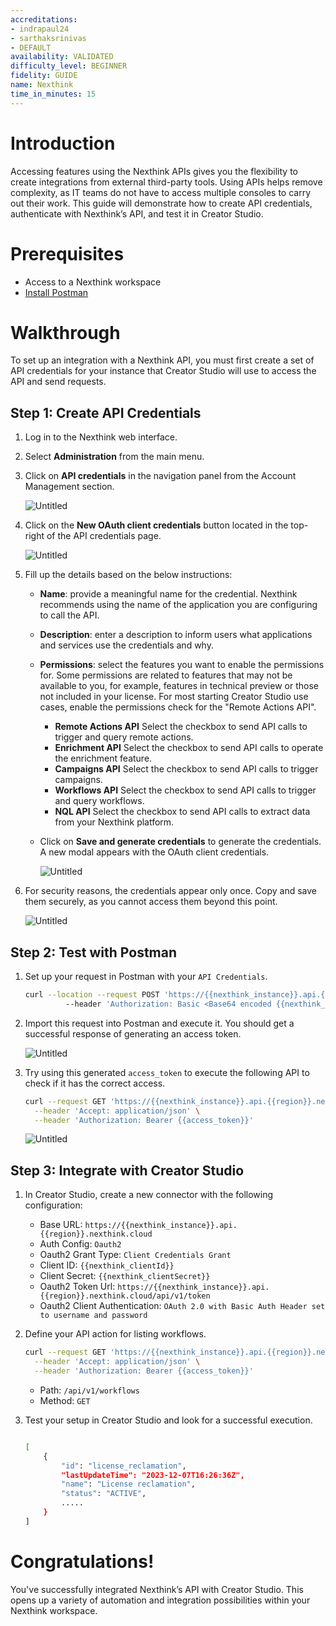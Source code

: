 ```yaml
---
accreditations:
- indrapaul24
- sarthaksrinivas
- DEFAULT
availability: VALIDATED
difficulty_level: BEGINNER
fidelity: GUIDE
name: Nexthink
time_in_minutes: 15
---
```


# **Introduction**

Accessing features using the Nexthink APIs gives you the flexibility to create integrations from external third-party tools. Using APIs helps remove complexity, as IT teams do not have to access multiple consoles to carry out their work. This guide will demonstrate how to create API credentials, authenticate with Nexthink’s API, and test it in Creator Studio.

# **Prerequisites**

- Access to a Nexthink workspace
- [Install Postman](https://www.postman.com/downloads/)

# Walkthrough

To set up an integration with a Nexthink API, you must first create a set of API credentials for your instance that Creator Studio will use to access the API and send requests.

## **Step 1: Create API Credentials**

1. Log in to the Nexthink web interface.
2. Select **Administration** from the main menu.
3. Click on **API credentials** in the navigation panel from the Account Management section.
    
    ![Untitled](Authentication%20Tutorial%20Nexthink%20f0799a5634704e0587dead9284041f00/Untitled.png)
    
4. Click on the **New OAuth client credentials** button located in the top-right of the API credentials page.
    
    ![Untitled](Authentication%20Tutorial%20Nexthink%20f0799a5634704e0587dead9284041f00/Untitled%201.png)
    
5. Fill up the details based on the below instructions:
    - **Name**: provide a meaningful name for the credential. Nexthink recommends using the name of the application you are configuring to call the API.
    - **Description**: enter a description to inform users what applications and services use the credentials and why.
    - **Permissions**: select the features you want to enable the permissions for. Some permissions are related to features that may not be available to you, for example, features in technical preview or those not included in your license. For most starting Creator Studio use cases, enable the permissions check for the "Remote Actions API".
        - **Remote Actions API** Select the checkbox to send API calls to trigger and query remote actions.
        - **Enrichment API** Select the checkbox to send API calls to operate the enrichment feature.
        - **Campaigns API** Select the checkbox to send API calls to trigger campaigns.
        - **Workflows API** Select the checkbox to send API calls to trigger and query workflows.
        - **NQL API** Select the checkbox to send API calls to extract data from your Nexthink platform.
    - Click on **Save and generate credentials** to generate the credentials. A new modal appears with the OAuth client credentials.
        
        ![Untitled](Authentication%20Tutorial%20Nexthink%20f0799a5634704e0587dead9284041f00/Untitled%202.png)
        

1. For security reasons, the credentials appear only once. Copy and save them securely, as you cannot access them beyond this point.
    
    ![Untitled](Authentication%20Tutorial%20Nexthink%20f0799a5634704e0587dead9284041f00/Untitled%203.png)
    

## **Step 2: Test with Postman**

1. Set up your request in Postman with your `API Credentials`.
    
    ```bash
    curl --location --request POST 'https://{{nexthink_instance}}.api.{{region}}.nexthink.cloud/api/v1/token' 
    		 --header 'Authorization: Basic <Base64 encoded {{nexthink_clientId}}:{{nexthink_clientSecret}}>'
    ```
    
2. Import this request into Postman and execute it. You should get a successful response of generating an access token.
    
    ![Untitled](Authentication%20Tutorial%20Nexthink%20f0799a5634704e0587dead9284041f00/Untitled%204.png)
    
3. Try using this generated `access_token` to execute the following API to check if it has the correct access.
    
    ```bash
    curl --request GET 'https://{{nexthink_instance}}.api.{{region}}.nexthink.cloud/api/v1/workflows' \
      --header 'Accept: application/json' \
      --header 'Authorization: Bearer {{access_token}}'
    ```
    
    ![Untitled](Authentication%20Tutorial%20Nexthink%20f0799a5634704e0587dead9284041f00/Untitled%205.png)
    

## **Step 3: Integrate with Creator Studio**

1. In Creator Studio, create a new connector with the following configuration:
    - Base URL: `https://{{nexthink_instance}}.api.{{region}}.nexthink.cloud`
    - Auth Config: `Oauth2`
    - Oauth2 Grant Type: `Client Credentials Grant`
    - Client ID: `{{nexthink_clientId}}`
    - Client Secret: `{{nexthink_clientSecret}}`
    - Oauth2 Token Url: `https://{{nexthink_instance}}.api.{{region}}.nexthink.cloud/api/v1/token`
    - Oauth2 Client Authentication: `OAuth 2.0 with Basic Auth Header set to username and password`
2. Define your API action for listing workflows.
    
    ```bash
    curl --request GET 'https://{{nexthink_instance}}.api.{{region}}.nexthink.cloud/api/v1/workflows' \
      --header 'Accept: application/json' \
      --header 'Authorization: Bearer {{access_token}}'
    ```
    
    - Path: `/api/v1/workflows`
    - Method: `GET`
3. Test your setup in Creator Studio and look for a successful execution.
    
    ```bash
    
    [
    	{
    		"id": "license_reclamation",
    		"lastUpdateTime": "2023-12-07T16:26:36Z",
    		"name": "License reclamation",
    		"status": "ACTIVE",
    		.....
    	}
    ]
    ```
    

# **Congratulations!**

You've successfully integrated Nexthink’s API with Creator Studio. This opens up a variety of automation and integration possibilities within your Nexthink workspace.
